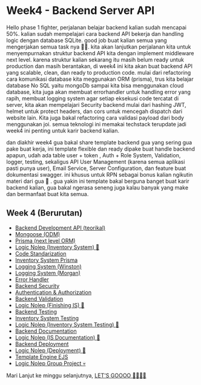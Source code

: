 # Week4 - Backend Server API

Hello phase 1 fighter, perjalanan belajar backend kalian sudah mencapai 50%. kalian sudah mempelajari cara backend API bekerja dan handling logic dengan database SQLite. good job buat kalian semua yang mengerjakan semua task nya 👍🏻.  kita akan lanjutkan perjalanan kita untuk menyempurnakan struktur backend API kita dengan implement middleware next level. karena struktur kalian sekarang itu masih belum ready untuk production dan masih berantakan, di week4 ini kita akan buat backend API yang scalable, clean, dan ready to production code. mulai dari refactoring cara komunikasi database kita meggunakan ORM (prisma), trus kita belajar database No SQL yaitu mongoDb sampai kita bisa menggunakan cloud database, kita juga akan membuat errorhandler untuk handling error yang rapih, membuat logging system agar setiap eksekusi code tercatat di server, kita akan mempelajari Security backend mulai dari hashing JWT, helmet untuk protect headers, dan cors untuk mencegah dispatch dari website lain. Kita juga bakal refactoring cara validasi payload dari body menggunakan joi. semua teknologi ini memakai techstack terupdate jadi week4 ini penting untuk karir backend kalian. 

dan diakhir week4 gua bakal share template backend gua yang sering gua pake buat kerja, ini template flexible dan ready dipake buat handle backend apapun, udah ada table user + token , Auth + Role System, Validation, logger, testing, sekaligus API User Management (karena semua aplikasi pasti punya user), Email Service, Server Configuration, dan feature buat dokumentasi swagger. ini khusus untuk RPN sebagai bonus kalian ngikutin materi dari gua 🙂 . gua yakin ini template bakal berguna banget buat karir backend kalian, gua bakal ngerasa seneng juga kalau banyak yang make dan bermanfaat buat kita semua.

## Week 4 (Berurutan) 
- [Backend Development API (teorikal) ](https://github.com/RPN-Phase-1/Week4-Backend-Server-API/blob/main/study_material/backend-dev-api.md)
- [Mongoose (ODM)](https://github.com/RPN-Phase-1/Week4-Backend-Server-API/blob/main/study_material/mongoose.md)
- [Prisma (next level ORM)](https://github.com/RPN-Phase-1/Week4-Backend-Server-API/blob/main/study_material/prisma-next-level-orm.md)
- [Logic Nolep (Inventory System) :exploding_head: ](https://github.com/RPN-Phase-1/Week4-Backend-Server-API/blob/main/logic_nolep/ln-inventory-sistem.md)
- [Code Standarization](https://github.com/RPN-Phase-1/Week4-Backend-Server-API/blob/main/study_material/code-standarization.md)
- [Inventory System Prisma](https://github.com/RPN-Phase-1/Week4-Backend-Server-API/blob/main/study_material/prisma-inventory-system.md)
- [Logging System (Winston)](https://github.com/RPN-Phase-1/Week4-Backend-Server-API/blob/main/study_material/logging-system.md)
- [Logging System (Morgan)](https://github.com/RPN-Phase-1/Week4-Backend-Server-API/blob/main/study_material/logging-morga.md)
- [Error Handler](https://github.com/RPN-Phase-1/Week4-Backend-Server-API/blob/main/study_material/error-handler.md)
- [Backend Security](https://github.com/RPN-Phase-1/Week4-Backend-Server-API/blob/main/study_material/backend-scurity.md)
- [Authentication & Authorization](https://github.com/RPN-Phase-1/Week4-Backend-Server-API/blob/main/study_material/AuthenAndAuthor.md)
- [Backend Validation](https://github.com/RPN-Phase-1/Week4-Backend-Server-API/blob/main/study_material/backend-validation.md)
- [Logic Nolep (Finishing IS) :exploding_head: ](https://github.com/RPN-Phase-1/Week4-Backend-Server-API/blob/main/logic_nolep/ln-finishing-IS.md)
- [Backend Testing](https://github.com/RPN-Phase-1/Week4-Backend-Server-API/blob/main/study_material/backend-testing.md)
- [Inventory System Testing](https://github.com/RPN-Phase-1/Week4-Backend-Server-API/blob/main/study_material/Inventory-testing.md)
- [Logic Nolep (Inventory System Testing) :exploding_head: ](https://github.com/RPN-Phase-1/Week4-Backend-Server-API/blob/main/logic_nolep/ln-inventory-testing.md)
- [Backend Documentation](https://github.com/RPN-Phase-1/Week4-Backend-Server-API/blob/main/study_material/backend-documentation.md)
- [Logic Nolep (IS Documentation) :exploding_head: ](https://github.com/RPN-Phase-1/Week4-Backend-Server-API/blob/main/logic_nolep/ln-isDocumentation.md)
- [Backend Deployment](https://github.com/RPN-Phase-1/Week4-Backend-Server-API/blob/main/study_material/backend-deployment.md)
- [Logic Nolep (Deployment) :exploding_head: ](https://github.com/RPN-Phase-1/Week4-Backend-Server-API/blob/main/logic_nolep/ln-deployment.md)
- [Template Engine EJS](https://github.com/RPN-Phase-1/Week4-Backend-Server-API/blob/main/study_material/template-engine-ejs.md)
- [Logic Nolep Group Project 💀](https://github.com/RPN-Phase-1/Week4-Backend-Server-API/blob/main/logic_nolep/ln-group-project.md)


Mari Lanjut ke minggu selanjutnya, [LET'S GOOOO :rocket::rocket::rocket::rocket: ](https://github.com/RPN-Phase-1/Week5-Backend-Advance-Concept)

